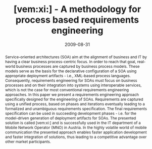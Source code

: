 ---
abstract: Service-oriented architectures (SOA) aim at the alignment of business and
  IT by having a clear business process-centric focus. In order to reach that goal,
  real-world business processes are captured by business process models. These models
  serve as the basis for the declarative configuration of a SOA using appropriate
  deployment artifacts - i.e., XML-based process languages. Consequently, requirements
  engineering for SOAs must focus on business processes and on their integration into
  systems using interoperable services, which is not the case for most conventional
  requirements engineering approaches. In this paper we present a requirements engineering
  approach specifically designed for the engineering of SOAs. Requirements are captured
  using a unified process, based on phases and iterations eventually leading to a
  formalized and unambiguous requirements specification. The final requirements specification
  can be used in succeeding development phases - i.e. for the model-driven generation
  of deployment artifacts for SOAs. The presented solution is called [vem:xi:] and
  is successfully used in the IT department of a Mobile Network Operator (MNO) in
  Austria. In the highly volatile world of mobile communication the presented approach
  enables faster application development and faster integration of solutions, thus
  leading to a competitive advantage over other market participants.
authors:
- Philipp Liegl
- Rainer Schuster
- Marco Zapletal
- Christian Huemer
- Hannes Werthner
- Michael Aigner
- Martin Bernauer
- Björn Klinger
- Michaela Mayr
- Ramin Mizani
- Martin Windisch
date: '2009-08-31'
featured: false
links:
- name: Publik
  url: https://publik.tuwien.ac.at/showentry.php?ID=177762&lang=1
publication_types:
- '0'
publishDate: '2009-08-31'
title: '[vem:xi:] - A methodology for process based requirements engineering'
url_pdf: http://publik.tuwien.ac.at/files/PubDat_177762.pdf
---